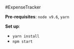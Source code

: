 #ExpenseTracker

**Pre-requisites**: `node v9.6`, `yarn`

**Set up**:
* `yarn install`
* `npm start`